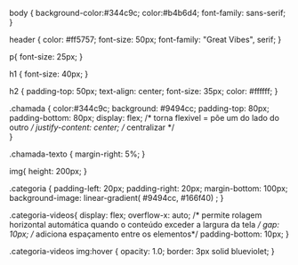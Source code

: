 body {
    background-color:#344c9c;
    color:#b4b6d4;
    font-family: sans-serif;
}


header {
    color: #ff5757;
    font-size: 50px;
    font-family: "Great Vibes", serif;
}


p{
    font-size: 25px;
}


h1 {
    font-size: 40px;
}


h2 {
    padding-top: 50px;
    text-align: center;
    font-size: 35px;
    color: #ffffff;
}
 
.chamada {
    color:#344c9c;
    background: #9494cc;
    padding-top: 80px;
    padding-bottom: 80px;
    display: flex; /* torna flexivel = põe um do lado do outro */
    justify-content: center; /* centralizar */  
}


.chamada-texto {
    margin-right: 5%;
}


img{
    height: 200px;
}


.categoria {
    padding-left: 20px;
    padding-right: 20px;
    margin-bottom: 100px;
    background-image: linear-gradient( #9494cc, #166f40) ;
}


.categoria-videos{
    display: flex;
    overflow-x: auto; /* permite rolagem horizontal automática quando o  conteúdo exceder a largura da tela */
    gap: 10px; /* adiciona espaçamento entre os elementos*/
    padding-bottom: 10px;
}


.categoria-videos img:hover {
    opacity: 1.0;
    border: 3px solid blueviolet;
}



